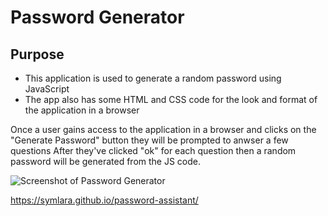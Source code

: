 # Password Generator

## Purpose

* This application is used to generate a random password using JavaScript
* The app also has some HTML and CSS code for the look and format of the application in a browser


Once a user gains access to the application in a browser and clicks on the "Generate Password" button they will be prompted to anwser a few questions 
After they've clicked "ok" for each question then a random password will be generated from the JS code.


![Screenshot of Password Generator](https://user-images.githubusercontent.com/40181569/103926392-79b81100-50de-11eb-9196-9f95d9ccdd90.png)

https://symlara.github.io/password-assistant/
